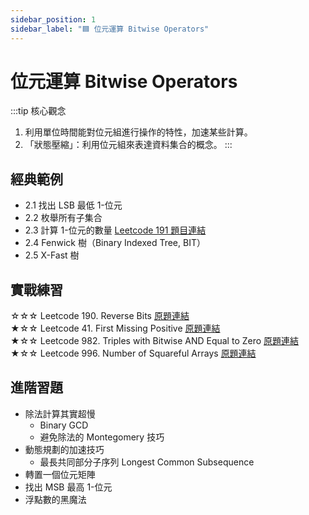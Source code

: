 ```yaml
---
sidebar_position: 1
sidebar_label: "🟦 位元運算 Bitwise Operators"
---
```


# 位元運算 Bitwise Operators

:::tip 核心觀念
1. 利用單位時間能對位元組進行操作的特性，加速某些計算。
2. 「狀態壓縮」：利用位元組來表達資料集合的概念。
:::

## 經典範例

* 2.1 找出 LSB 最低 1-位元
* 2.2 枚舉所有子集合
* 2.3 計算 1-位元的數量 [Leetcode 191 題目連結](https://leetcode.com/problems/number-of-1-bits/)
* 2.4 Fenwick 樹（Binary Indexed Tree, BIT）
* 2.5 X-Fast 樹


## 實戰練習

☆☆☆ Leetcode 190. Reverse Bits [原題連結](https://leetcode.com/problems/reverse-bits/)  
★☆☆ Leetcode 41. First Missing Positive [原題連結](https://leetcode.com/problems/first-missing-positive/)  
★☆☆ Leetcode 982. Triples with Bitwise AND Equal to Zero [原題連結](https://leetcode.com/problems/triples-with-bitwise-and-equal-to-zero/)  
★☆☆ Leetcode 996. Number of Squareful Arrays [原題連結](https://leetcode.com/problems/number-of-squareful-arrays/)  


## 進階習題

* 除法計算其實超慢
  - Binary GCD
  - 避免除法的 Montegomery 技巧
* 動態規劃的加速技巧
  - 最長共同部分子序列 Longest Common Subsequence
* 轉置一個位元矩陣
* 找出 MSB 最高 1-位元
* 浮點數的黑魔法
